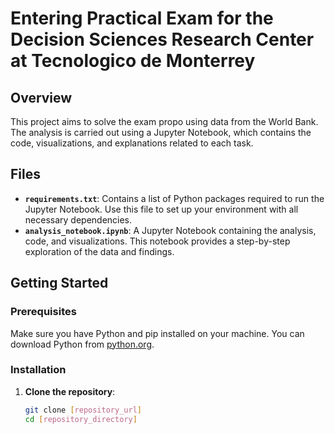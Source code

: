 # Entering Practical Exam for the Decision Sciences Research Center at Tecnologico de Monterrey
 
## Overview

This project aims to solve the exam propo using data from the World Bank. The analysis is carried out using a Jupyter Notebook, which contains the code, visualizations, and explanations related to each task.

## Files

- **`requirements.txt`**: Contains a list of Python packages required to run the Jupyter Notebook. Use this file to set up your environment with all necessary dependencies.
- **`analysis_notebook.ipynb`**: A Jupyter Notebook containing the analysis, code, and visualizations. This notebook provides a step-by-step exploration of the data and findings.

## Getting Started

### Prerequisites

Make sure you have Python and pip installed on your machine. You can download Python from [python.org](https://www.python.org/downloads/).

### Installation

1. **Clone the repository**:

   ```bash
   git clone [repository_url]
   cd [repository_directory]
